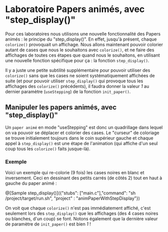 # Laboratoire Papers animés, avec "step_display()"

Pour ces laboratoires nous utilisons une nouvelle fonctionnalité des Papers animés : le principe du "step_display()".
En effet, jusqu'à présent, chaque `colorize()` provoquait un affichage. Nous allons maintenant pouvoir colorier autant de cases que nous le souhaitons avec `colorize()`, et ne faire des affichages de toutes ces étapes que quand nous le souhaitons, en utilisant une nouvelle fonction spécifique pour ça : la fonction `step_display()`.

Il y a juste une petite subtilité supplémentaire pour pouvoir utiliser des `colorize()` sans que les cases ne soient systématiquement affichées de suite (et pour pouvoir utiliser `step_display()` qui provoque tous les affichages des `colorize()` précédents), il faudra donner la valeur *1* au dernier paramètre (`useStepping`) de la fonction `init_paper()`.

## Manipuler les papers animés, avec "step_display()"

Un `paper animé` en mode "useStepping" est donc un quadrillage dans lequel on va pouvoir se déplacer et colorier des cases. Le "curseur" de coloriage se trouve initialement toujours dans le coin supérieur gauche et chaque appel à `step_display()` est une étape de l'animation (qui affiche d'un seul coup tous les `colorize()` faits jusque-là).

### Exemple

Voici un exemple qui re-colorie (9 fois) les cases noires en blanc et inversement. Ceci en dessinant des petits carrés (de côtés 2) tout en haut à gauche du paper animé :

@[Sample step_display()]({"stubs": ["main.c"],"command": "sh /project/target/run.sh", "project" : "animPaperWithStepDisplay"})

On voit que chaque `colorize()` n'est pas immédiatement affiché, c'est seulement lors des `step_display()` que les affichages (des 4 cases noires ou blanches, d'un coup) se font. Notons également que la dernière valeur de paramètre de `init_paper()` est bien *1* !
